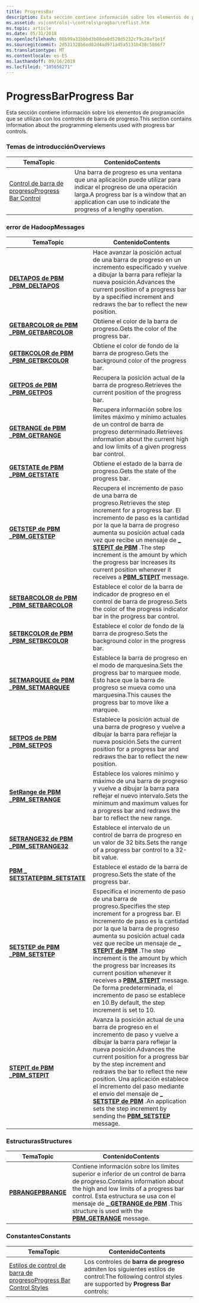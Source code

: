 ```yaml
---
title: ProgressBar
description: Esta sección contiene información sobre los elementos de programación que se utilizan con los controles de barra de progreso.
ms.assetid: vs|controls|~\controls\progbar\reflist.htm
ms.topic: article
ms.date: 05/31/2018
ms.openlocfilehash: 08b99a31bbbd3b80de0d528d5232c79c28af1e1f
ms.sourcegitcommit: 2d531328b6ed82d4ad971a45a5131b430c5866f7
ms.translationtype: MT
ms.contentlocale: es-ES
ms.lasthandoff: 09/16/2019
ms.locfileid: "105656271"
---
```

# <a name="progress-bar"></a><span data-ttu-id="93413-103">ProgressBar</span><span class="sxs-lookup"><span data-stu-id="93413-103">Progress Bar</span></span>

<span data-ttu-id="93413-104">Esta sección contiene información sobre los elementos de programación que se utilizan con los controles de barra de progreso.</span><span class="sxs-lookup"><span data-stu-id="93413-104">This section contains information about the programming elements used with progress bar controls.</span></span>

### <a name="overviews"></a><span data-ttu-id="93413-105">Temas de introducción</span><span class="sxs-lookup"><span data-stu-id="93413-105">Overviews</span></span>



| <span data-ttu-id="93413-106">Tema</span><span class="sxs-lookup"><span data-stu-id="93413-106">Topic</span></span>                                            | <span data-ttu-id="93413-107">Contenido</span><span class="sxs-lookup"><span data-stu-id="93413-107">Contents</span></span>                                                                                                           |
|--------------------------------------------------|--------------------------------------------------------------------------------------------------------------------|
| [<span data-ttu-id="93413-108">Control de barra de progreso</span><span class="sxs-lookup"><span data-stu-id="93413-108">Progress Bar Control</span></span>](progress-bar-control.md) | <span data-ttu-id="93413-109">Una barra de progreso es una ventana que una aplicación puede utilizar para indicar el progreso de una operación larga.</span><span class="sxs-lookup"><span data-stu-id="93413-109">A progress bar is a window that an application can use to indicate the progress of a lengthy operation.</span></span><br/> |



 

### <a name="messages"></a><span data-ttu-id="93413-110">error de Hadoop</span><span class="sxs-lookup"><span data-stu-id="93413-110">Messages</span></span>



| <span data-ttu-id="93413-111">Tema</span><span class="sxs-lookup"><span data-stu-id="93413-111">Topic</span></span>                                       | <span data-ttu-id="93413-112">Contenido</span><span class="sxs-lookup"><span data-stu-id="93413-112">Contents</span></span>                                                                                                                                                                                                                                                              |
|---------------------------------------------|-----------------------------------------------------------------------------------------------------------------------------------------------------------------------------------------------------------------------------------------------------------------------|
| [<span data-ttu-id="93413-113">**DELTAPOS de PBM \_**</span><span class="sxs-lookup"><span data-stu-id="93413-113">**PBM\_DELTAPOS**</span></span>](pbm-deltapos.md)       | <span data-ttu-id="93413-114">Hace avanzar la posición actual de una barra de progreso en un incremento especificado y vuelve a dibujar la barra para reflejar la nueva posición.</span><span class="sxs-lookup"><span data-stu-id="93413-114">Advances the current position of a progress bar by a specified increment and redraws the bar to reflect the new position.</span></span> <br/>                                                                                                                                 |
| [<span data-ttu-id="93413-115">**GETBARCOLOR de PBM \_**</span><span class="sxs-lookup"><span data-stu-id="93413-115">**PBM\_GETBARCOLOR**</span></span>](pbm-getbarcolor.md) | <span data-ttu-id="93413-116">Obtiene el color de la barra de progreso.</span><span class="sxs-lookup"><span data-stu-id="93413-116">Gets the color of the progress bar.</span></span><br/>                                                                                                                                                                                                                        |
| [<span data-ttu-id="93413-117">**GETBKCOLOR de PBM \_**</span><span class="sxs-lookup"><span data-stu-id="93413-117">**PBM\_GETBKCOLOR**</span></span>](pbm-getbkcolor.md)   | <span data-ttu-id="93413-118">Obtiene el color de fondo de la barra de progreso.</span><span class="sxs-lookup"><span data-stu-id="93413-118">Gets the background color of the progress bar.</span></span><br/>                                                                                                                                                                                                             |
| [<span data-ttu-id="93413-119">**GETPOS de PBM \_**</span><span class="sxs-lookup"><span data-stu-id="93413-119">**PBM\_GETPOS**</span></span>](pbm-getpos.md)           | <span data-ttu-id="93413-120">Recupera la posición actual de la barra de progreso.</span><span class="sxs-lookup"><span data-stu-id="93413-120">Retrieves the current position of the progress bar.</span></span> <br/>                                                                                                                                                                                                       |
| [<span data-ttu-id="93413-121">**GETRANGE de PBM \_**</span><span class="sxs-lookup"><span data-stu-id="93413-121">**PBM\_GETRANGE**</span></span>](pbm-getrange.md)       | <span data-ttu-id="93413-122">Recupera información sobre los límites máximo y mínimo actuales de un control de barra de progreso determinado.</span><span class="sxs-lookup"><span data-stu-id="93413-122">Retrieves information about the current high and low limits of a given progress bar control.</span></span> <br/>                                                                                                                                                              |
| [<span data-ttu-id="93413-123">**GETSTATE de PBM \_**</span><span class="sxs-lookup"><span data-stu-id="93413-123">**PBM\_GETSTATE**</span></span>](pbm-getstate.md)       | <span data-ttu-id="93413-124">Obtiene el estado de la barra de progreso.</span><span class="sxs-lookup"><span data-stu-id="93413-124">Gets the state of the progress bar.</span></span><br/>                                                                                                                                                                                                                        |
| [<span data-ttu-id="93413-125">**GETSTEP de PBM \_**</span><span class="sxs-lookup"><span data-stu-id="93413-125">**PBM\_GETSTEP**</span></span>](pbm-getstep.md)         | <span data-ttu-id="93413-126">Recupera el incremento de paso de una barra de progreso.</span><span class="sxs-lookup"><span data-stu-id="93413-126">Retrieves the step increment for a progress bar.</span></span> <span data-ttu-id="93413-127">El incremento de paso es la cantidad por la que la barra de progreso aumenta su posición actual cada vez que recibe un mensaje de [**\_ STEPIT de PBM**](pbm-stepit.md) .</span><span class="sxs-lookup"><span data-stu-id="93413-127">The step increment is the amount by which the progress bar increases its current position whenever it receives a [**PBM\_STEPIT**](pbm-stepit.md) message.</span></span><br/>                                               |
| [<span data-ttu-id="93413-128">**SETBARCOLOR de PBM \_**</span><span class="sxs-lookup"><span data-stu-id="93413-128">**PBM\_SETBARCOLOR**</span></span>](pbm-setbarcolor.md) | <span data-ttu-id="93413-129">Establece el color de la barra de indicador de progreso en el control de barra de progreso.</span><span class="sxs-lookup"><span data-stu-id="93413-129">Sets the color of the progress indicator bar in the progress bar control.</span></span> <br/>                                                                                                                                                                                 |
| [<span data-ttu-id="93413-130">**SETBKCOLOR de PBM \_**</span><span class="sxs-lookup"><span data-stu-id="93413-130">**PBM\_SETBKCOLOR**</span></span>](pbm-setbkcolor.md)   | <span data-ttu-id="93413-131">Establece el color de fondo de la barra de progreso.</span><span class="sxs-lookup"><span data-stu-id="93413-131">Sets the background color in the progress bar.</span></span> <br/>                                                                                                                                                                                                            |
| [<span data-ttu-id="93413-132">**SETMARQUEE de PBM \_**</span><span class="sxs-lookup"><span data-stu-id="93413-132">**PBM\_SETMARQUEE**</span></span>](pbm-setmarquee.md)   | <span data-ttu-id="93413-133">Establece la barra de progreso en el modo de marquesina.</span><span class="sxs-lookup"><span data-stu-id="93413-133">Sets the progress bar to marquee mode.</span></span> <span data-ttu-id="93413-134">Esto hace que la barra de progreso se mueva como una marquesina.</span><span class="sxs-lookup"><span data-stu-id="93413-134">This causes the progress bar to move like a marquee.</span></span><br/>                                                                                                                                                                |
| [<span data-ttu-id="93413-135">**SETPOS de PBM \_**</span><span class="sxs-lookup"><span data-stu-id="93413-135">**PBM\_SETPOS**</span></span>](pbm-setpos.md)           | <span data-ttu-id="93413-136">Establece la posición actual de una barra de progreso y vuelve a dibujar la barra para reflejar la nueva posición.</span><span class="sxs-lookup"><span data-stu-id="93413-136">Sets the current position for a progress bar and redraws the bar to reflect the new position.</span></span> <br/>                                                                                                                                                             |
| [<span data-ttu-id="93413-137">**SetRange de PBM \_**</span><span class="sxs-lookup"><span data-stu-id="93413-137">**PBM\_SETRANGE**</span></span>](pbm-setrange.md)       | <span data-ttu-id="93413-138">Establece los valores mínimo y máximo de una barra de progreso y vuelve a dibujar la barra para reflejar el nuevo intervalo.</span><span class="sxs-lookup"><span data-stu-id="93413-138">Sets the minimum and maximum values for a progress bar and redraws the bar to reflect the new range.</span></span><br/>                                                                                                                                                       |
| [<span data-ttu-id="93413-139">**SETRANGE32 de PBM \_**</span><span class="sxs-lookup"><span data-stu-id="93413-139">**PBM\_SETRANGE32**</span></span>](pbm-setrange32.md)   | <span data-ttu-id="93413-140">Establece el intervalo de un control de barra de progreso en un valor de 32 bits.</span><span class="sxs-lookup"><span data-stu-id="93413-140">Sets the range of a progress bar control to a 32-bit value.</span></span> <br/>                                                                                                                                                                                               |
| [<span data-ttu-id="93413-141">**PBM \_ SETSTATE**</span><span class="sxs-lookup"><span data-stu-id="93413-141">**PBM\_SETSTATE**</span></span>](pbm-setstate.md)       | <span data-ttu-id="93413-142">Establece el estado de la barra de progreso.</span><span class="sxs-lookup"><span data-stu-id="93413-142">Sets the state of the progress bar.</span></span><br/>                                                                                                                                                                                                                        |
| [<span data-ttu-id="93413-143">**SETSTEP de PBM \_**</span><span class="sxs-lookup"><span data-stu-id="93413-143">**PBM\_SETSTEP**</span></span>](pbm-setstep.md)         | <span data-ttu-id="93413-144">Especifica el incremento de paso de una barra de progreso.</span><span class="sxs-lookup"><span data-stu-id="93413-144">Specifies the step increment for a progress bar.</span></span> <span data-ttu-id="93413-145">El incremento de paso es la cantidad por la que la barra de progreso aumenta su posición actual cada vez que recibe un mensaje de [**\_ STEPIT de PBM**](pbm-stepit.md) .</span><span class="sxs-lookup"><span data-stu-id="93413-145">The step increment is the amount by which the progress bar increases its current position whenever it receives a [**PBM\_STEPIT**](pbm-stepit.md) message.</span></span> <span data-ttu-id="93413-146">De forma predeterminada, el incremento de paso se establece en 10.</span><span class="sxs-lookup"><span data-stu-id="93413-146">By default, the step increment is set to 10.</span></span> <br/> |
| [<span data-ttu-id="93413-147">**STEPIT de PBM \_**</span><span class="sxs-lookup"><span data-stu-id="93413-147">**PBM\_STEPIT**</span></span>](pbm-stepit.md)           | <span data-ttu-id="93413-148">Avanza la posición actual de una barra de progreso en el incremento de paso y vuelve a dibujar la barra para reflejar la nueva posición.</span><span class="sxs-lookup"><span data-stu-id="93413-148">Advances the current position for a progress bar by the step increment and redraws the bar to reflect the new position.</span></span> <span data-ttu-id="93413-149">Una aplicación establece el incremento del paso mediante el envío del mensaje de [**\_ SETSTEP de PBM**](pbm-setstep.md) .</span><span class="sxs-lookup"><span data-stu-id="93413-149">An application sets the step increment by sending the [**PBM\_SETSTEP**](pbm-setstep.md) message.</span></span> <br/>                                |



 

### <a name="structures"></a><span data-ttu-id="93413-150">Estructuras</span><span class="sxs-lookup"><span data-stu-id="93413-150">Structures</span></span>



| <span data-ttu-id="93413-151">Tema</span><span class="sxs-lookup"><span data-stu-id="93413-151">Topic</span></span>                      | <span data-ttu-id="93413-152">Contenido</span><span class="sxs-lookup"><span data-stu-id="93413-152">Contents</span></span>                                                                                                                                                                 |
|----------------------------|--------------------------------------------------------------------------------------------------------------------------------------------------------------------------|
| [<span data-ttu-id="93413-153">**PBRANGE**</span><span class="sxs-lookup"><span data-stu-id="93413-153">**PBRANGE**</span></span>](/windows/desktop/api/Commctrl/ns-commctrl-pbrange) | <span data-ttu-id="93413-154">Contiene información sobre los límites superior e inferior de un control de barra de progreso.</span><span class="sxs-lookup"><span data-stu-id="93413-154">Contains information about the high and low limits of a progress bar control.</span></span> <span data-ttu-id="93413-155">Esta estructura se usa con el mensaje de [**\_ GETRANGE de PBM**](pbm-getrange.md) .</span><span class="sxs-lookup"><span data-stu-id="93413-155">This structure is used with the [**PBM\_GETRANGE**](pbm-getrange.md) message.</span></span> <br/> |



 

### <a name="constants"></a><span data-ttu-id="93413-156">Constantes</span><span class="sxs-lookup"><span data-stu-id="93413-156">Constants</span></span>



| <span data-ttu-id="93413-157">Tema</span><span class="sxs-lookup"><span data-stu-id="93413-157">Topic</span></span>                                                          | <span data-ttu-id="93413-158">Contenido</span><span class="sxs-lookup"><span data-stu-id="93413-158">Contents</span></span>                                                                            |
|----------------------------------------------------------------|-------------------------------------------------------------------------------------|
| [<span data-ttu-id="93413-159">Estilos de control de barra de progreso</span><span class="sxs-lookup"><span data-stu-id="93413-159">Progress Bar Control Styles</span></span>](progress-bar-control-styles.md) | <span data-ttu-id="93413-160">Los controles de **barra de progreso** admiten los siguientes estilos de control:</span><span class="sxs-lookup"><span data-stu-id="93413-160">The following control styles are supported by **Progress Bar** controls:</span></span><br/> |



 

 

 





